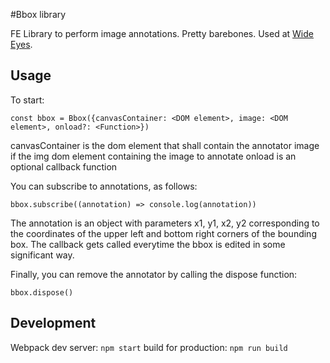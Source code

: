 #Bbox library

FE Library to perform image annotations. Pretty barebones. Used at [Wide Eyes](http://wide-eyes.it).

## Usage

To start:

` const bbox = Bbox({canvasContainer: <DOM element>, image: <DOM element>, onload?: <Function>}) `

canvasContainer is the dom element that shall contain the annotator
image if the img dom element containing the image to annotate
onload is an optional callback function

You can subscribe to annotations, as follows:

` bbox.subscribe((annotation) => console.log(annotation)) `

The annotation is an object with parameters x1, y1, x2, y2 corresponding to the coordinates of the upper left and bottom right corners of the bounding box.
The callback gets called everytime the bbox is edited in some significant way.

Finally, you can remove the annotator by calling the dispose function:

` bbox.dispose() `


## Development

Webpack dev server: `npm start`
build for production: `npm run build`